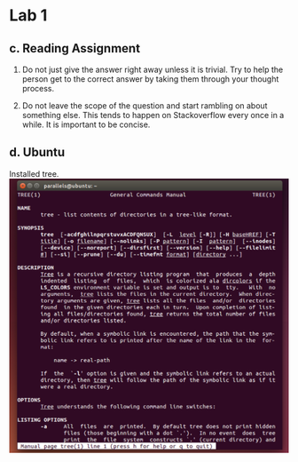 # Lab 1

## c. Reading Assignment

1. Do not just give the answer right away unless it is trivial. Try to help the person get to the correct answer by taking them through your thought process.

2. Do not leave the scope of the question and start rambling on about something else. This tends to happen on Stackoverflow every once in a while. It is important to be concise.

## d. Ubuntu

Installed tree.
![Tree](images/tree.png)
